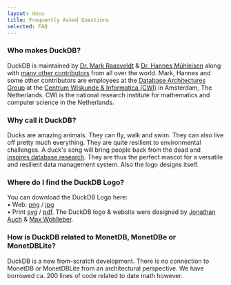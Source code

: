 ```yaml
---
layout: docu
title: Frequently Asked Questions
selected: FAQ
---
```



### Who makes DuckDB?
DuckDB is maintained by [Dr. Mark Raasveldt](https://mytherin.github.io) & [Dr. Hannes Mühleisen](https://hannes.muehleisen.org) along with [many other contributors](https://github.com/cwida/duckdb/graphs/contributors) from all over the world. Mark, Hannes and some other contributors are employees at the [Database Architectures Group](https://www.cwi.nl/research/groups/database-architectures) at the [Centrum Wiskunde & Informatica (CWI)](https://www.cwi.nl) in Amsterdam, The Netherlands. CWI is the national research institute for mathematics and computer science in the Netherlands. 

### Why call it DuckDB?
Ducks are amazing animals. They can fly, walk and swim. They can also live off pretty much everything. They are quite resilient to environmental challenges. A duck's song will bring people back from the dead and [inspires database research](https://static1.squarespace.com/static/51f8f4aae4b0cdf15da554e1/57023acae321408302d6b936/5973b537bebafb04b9520c3d/1500755312736/11_Wilbur_buiten_DQ1C0104.jpg?format=1000w). They are thus the perfect mascot for a versatile and resilient data management system. Also the logo designs itself.

### Where do I find the DuckDB Logo?
You can download the DuckDB Logo here: <br/> • Web: [png]() / [jpg]() <br/>  • Print [svg]() / [pdf](). The DuckDB logo & website were designed by [Jonathan Auch](http://jonathan-auch.de) & [Max Wohlleber](https://maxwohlleber.de).

### How is DuckDB related to MonetDB, MonetDBe or MonetDBLite?
DuckDB is a new from-scratch development. There is no connection to MonetDB or MonetDBLite from an architectural perspective. We have borrowed ca. 200 lines of code related to date math however.